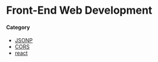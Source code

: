 # Front-End Web Development

#### Category
* [JSONP](jsonp/README.md)
* [CORS](cors/README.md)
* [react](react/README.md)
